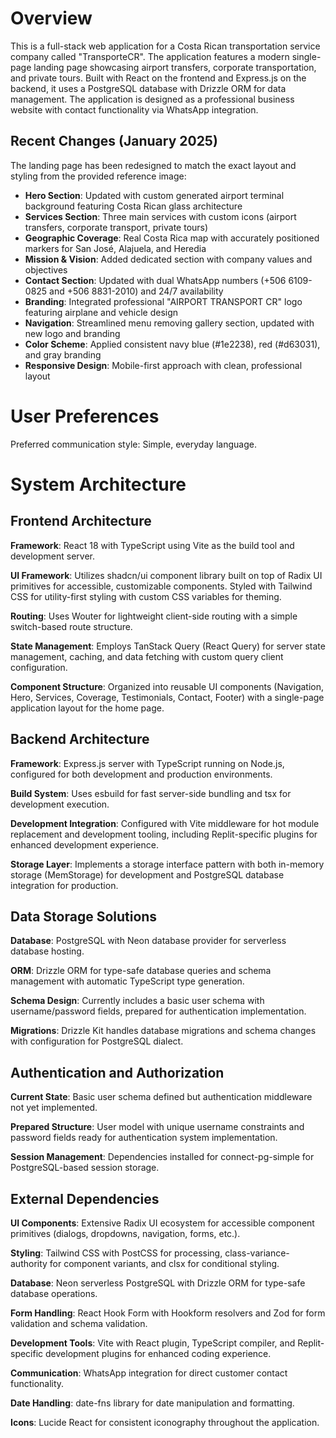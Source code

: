 # Overview

This is a full-stack web application for a Costa Rican transportation service company called "TransporteCR". The application features a modern single-page landing page showcasing airport transfers, corporate transportation, and private tours. Built with React on the frontend and Express.js on the backend, it uses a PostgreSQL database with Drizzle ORM for data management. The application is designed as a professional business website with contact functionality via WhatsApp integration.

## Recent Changes (January 2025)

The landing page has been redesigned to match the exact layout and styling from the provided reference image:

- **Hero Section**: Updated with custom generated airport terminal background featuring Costa Rican glass architecture
- **Services Section**: Three main services with custom icons (airport transfers, corporate transport, private tours)
- **Geographic Coverage**: Real Costa Rica map with accurately positioned markers for San José, Alajuela, and Heredia
- **Mission & Vision**: Added dedicated section with company values and objectives
- **Contact Section**: Updated with dual WhatsApp numbers (+506 6109-0825 and +506 8831-2010) and 24/7 availability
- **Branding**: Integrated professional "AIRPORT TRANSPORT CR" logo featuring airplane and vehicle design
- **Navigation**: Streamlined menu removing gallery section, updated with new logo and branding
- **Color Scheme**: Applied consistent navy blue (#1e2238), red (#d63031), and gray branding
- **Responsive Design**: Mobile-first approach with clean, professional layout

# User Preferences

Preferred communication style: Simple, everyday language.

# System Architecture

## Frontend Architecture

**Framework**: React 18 with TypeScript using Vite as the build tool and development server.

**UI Framework**: Utilizes shadcn/ui component library built on top of Radix UI primitives for accessible, customizable components. Styled with Tailwind CSS for utility-first styling with custom CSS variables for theming.

**Routing**: Uses Wouter for lightweight client-side routing with a simple switch-based route structure.

**State Management**: Employs TanStack Query (React Query) for server state management, caching, and data fetching with custom query client configuration.

**Component Structure**: Organized into reusable UI components (Navigation, Hero, Services, Coverage, Testimonials, Contact, Footer) with a single-page application layout for the home page.

## Backend Architecture

**Framework**: Express.js server with TypeScript running on Node.js, configured for both development and production environments.

**Build System**: Uses esbuild for fast server-side bundling and tsx for development execution.

**Development Integration**: Configured with Vite middleware for hot module replacement and development tooling, including Replit-specific plugins for enhanced development experience.

**Storage Layer**: Implements a storage interface pattern with both in-memory storage (MemStorage) for development and PostgreSQL database integration for production.

## Data Storage Solutions

**Database**: PostgreSQL with Neon database provider for serverless database hosting.

**ORM**: Drizzle ORM for type-safe database queries and schema management with automatic TypeScript type generation.

**Schema Design**: Currently includes a basic user schema with username/password fields, prepared for authentication implementation.

**Migrations**: Drizzle Kit handles database migrations and schema changes with configuration for PostgreSQL dialect.

## Authentication and Authorization

**Current State**: Basic user schema defined but authentication middleware not yet implemented.

**Prepared Structure**: User model with unique username constraints and password fields ready for authentication system implementation.

**Session Management**: Dependencies installed for connect-pg-simple for PostgreSQL-based session storage.

## External Dependencies

**UI Components**: Extensive Radix UI ecosystem for accessible component primitives (dialogs, dropdowns, navigation, forms, etc.).

**Styling**: Tailwind CSS with PostCSS for processing, class-variance-authority for component variants, and clsx for conditional styling.

**Database**: Neon serverless PostgreSQL with Drizzle ORM for type-safe database operations.

**Form Handling**: React Hook Form with Hookform resolvers and Zod for form validation and schema validation.

**Development Tools**: Vite with React plugin, TypeScript compiler, and Replit-specific development plugins for enhanced coding experience.

**Communication**: WhatsApp integration for direct customer contact functionality.

**Date Handling**: date-fns library for date manipulation and formatting.

**Icons**: Lucide React for consistent iconography throughout the application.